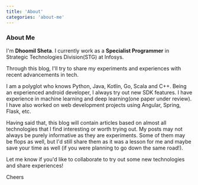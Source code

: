 ```yaml
---
title: 'About'
categories: 'about-me'
---
```


### About Me

I'm **Dhoomil Sheta**. I currently work as a **Specialist Programmer** in Strategic Technologies Division(STG) at Infosys. 

Through this blog, I'll try to share my experiments and experiences with recent advancements in tech. 

I am a polyglot who knows Python, Java, Kotlin, Go, Scala and C++. Being an experienced android developer, I always try out new SDK features. I have experience in machine learning and deep learning(one paper under review). I have also worked on web development projects using Angular, Spring, Flask, etc. 

Having said that, this blog will contain articles based on almost all technologies that I find interesting or worth trying out. My posts may not always be purely informative as they are experiments. Some of them may be flops as well, but I'd still share them as it was a lesson for me and maybe save your time as well (if you were planning to go down the same road!). 

Let me know if you'd like to collaborate to try out some new technologies and share experiences!

Cheers
